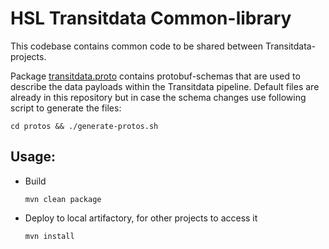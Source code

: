 # HSL Transitdata Common-library

This codebase contains common code to be shared between Transitdata-projects. 

Package [transitdata.proto](src/main/java/fi/hsl/common/transitdata/proto) contains protobuf-schemas that are used to describe the 
 data payloads within the Transitdata pipeline. Default files are already in this repository but in case the schema changes
 use following script to generate the files:
 
  `cd protos && ./generate-protos.sh`   
  


## Usage:

- Build

  `mvn clean package`
  
- Deploy to local artifactory, for other projects to access it

  `mvn install`
  